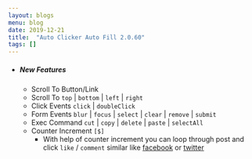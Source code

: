 ```yaml
---
layout: blogs
menu: blog
date: 2019-12-21
title:  "Auto Clicker Auto Fill 2.0.60"
tags: []
---
```

- ##### New Features
  - Scroll To Button/Link
  - Scroll To `top` \| `bottom` \| `left` \| `right`
  - Click Events `click` \| `doubleClick`
  - Form Events `blur` \| `focus` \| `select` \| `clear` \| `remove` \| `submit`
  - Exec Command `cut` \| `copy` \| `delete` \| `paste` \| `selectAll`
  - Counter Increment `[$]`
    - With help of counter increment you can loop through post and click `like` / `comment` similar like [facebook](https://www.facebook.com/) or [twitter](https://twitter.com/)